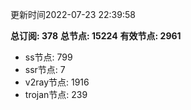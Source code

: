 更新时间2022-07-23 22:39:58

**总订阅: 378**
**总节点: 15224**
**有效节点: 2961**
- ss节点: 799
- ssr节点: 7
- v2ray节点: 1916
- trojan节点: 239
